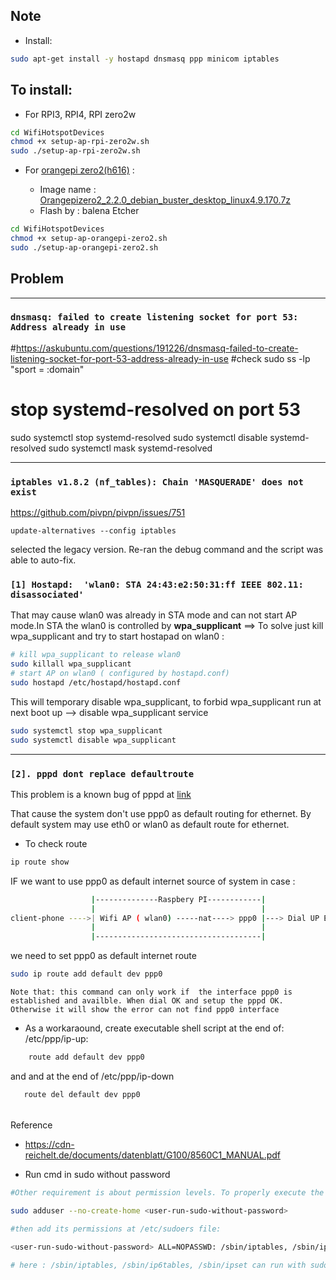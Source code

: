 





## Note
* Install:
```sh
sudo apt-get install -y hostapd dnsmasq ppp minicom iptables
```

## To install:

* For RPI3, RPI4, RPI zero2w
```sh
cd WifiHotspotDevices
chmod +x setup-ap-rpi-zero2w.sh
sudo ./setup-ap-rpi-zero2w.sh
```

* For [orangepi zero2(h616)](http://www.orangepi.org/html/hardWare/computerAndMicrocontrollers/service-and-support/Orange-Pi-Zero-2.html) : 

    * Image name :  [Orangepizero2_2.2.0_debian_buster_desktop_linux4.9.170.7z](https://drive.google.com/file/d/1aTNyzHfoh_EehlEc7t1IUmlwO9-1h4mH/view?usp=sharing)
    * Flash by : balena Etcher

```sh
cd WifiHotspotDevices
chmod +x setup-ap-orangepi-zero2.sh
sudo ./setup-ap-orangepi-zero2.sh
```



## Problem 
---
### `dnsmasq: failed to create listening socket for port 53: Address already in use`
#https://askubuntu.com/questions/191226/dnsmasq-failed-to-create-listening-socket-for-port-53-address-already-in-use
#check
sudo ss -lp "sport = :domain"
# stop systemd-resolved on port 53

sudo systemctl stop systemd-resolved
sudo systemctl disable systemd-resolved
sudo systemctl mask systemd-resolved


---
### `iptables v1.8.2 (nf_tables): Chain 'MASQUERADE' does not exist`

https://github.com/pivpn/pivpn/issues/751

```
update-alternatives --config iptables
```
selected the legacy version. Re-ran the debug command and the script was able to auto-fix.



### `[1] Hostapd:  'wlan0: STA 24:43:e2:50:31:ff IEEE 802.11: disassociated'`

That may cause wlan0  was already in STA mode and can not start AP mode.In STA the wlan0 is controlled by **wpa_supplicant** ==> To solve just kill wpa_supplicant and try to start hostapad on wlan0 :
```sh
# kill wpa_supplicant to release wlan0
sudo killall wpa_supplicant
# start AP on wlan0 ( configured by hostapd.conf)
sudo hostapd /etc/hostapd/hostapd.conf

```

This will temporary disable wpa_supplicant, to forbid wpa_supplicant run at next boot up --> disable wpa_supplicant service

```sh
sudo systemctl stop wpa_supplicant
sudo systemctl disable wpa_supplicant
```
---

### `[2]. pppd dont replace defaultroute `

This problem is a known bug of pppd at [link](https://github.com/ppp-project/ppp/issues/115)

That cause the system don't use ppp0 as default routing for ethernet. By default system may use eth0 or wlan0 as default route for ethernet.

* To check route 
```sh
ip route show
```


IF we want to use ppp0 as default internet source of system in case :   
```sh
                  |--------------Raspbery PI------------|
                  |                                     | 
client-phone ---->| Wifi AP ( wlan0) -----nat----> ppp0 |---> Dial UP Ethernet
                  |                                     |
                  |-------------------------------------|
```

we need to set ppp0 as default internet route 
```sh
sudo ip route add default dev ppp0
```
`Note that: this command can only work if  the interface ppp0 is established and availble. When dial OK and setup the pppd OK. Otherwise it will show the error can not find ppp0 interface`

* As a workaraound, create executable shell script at the end of: /etc/ppp/ip-up:
```sh
    route add default dev ppp0
```
 and and at the end of /etc/ppp/ip-down 
```sh
   route del default dev ppp0
```




######
Reference
* https://cdn-reichelt.de/documents/datenblatt/G100/8560C1_MANUAL.pdf

* Run cmd in sudo without password
```sh
#Other requirement is about permission levels. To properly execute the provided methods the application that uses the module must have the proper sudo privileges. One way to do it could be by adding a custom user to the system:

sudo adduser --no-create-home <user-run-sudo-without-password>

#then add its permissions at /etc/sudoers file:

<user-run-sudo-without-password> ALL=NOPASSWD: /sbin/iptables, /sbin/ip6tables, /sbin/ipset

# here : /sbin/iptables, /sbin/ip6tables, /sbin/ipset can run with sudo without password
```




